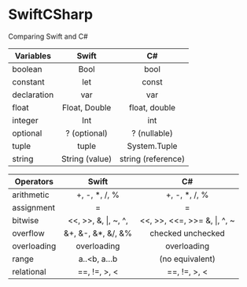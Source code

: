 # SwiftCSharp
Comparing Swift and C#

| Variables   |      Swift     |          C#         |
|-------------|:--------------:|:-------------------:|
| boolean     |      Bool      |         bool        |
| constant    |       let      |        const        |
| declaration |       var      |         var         |
| float       |  Float, Double |    float, double    |
| integer     |       Int      |         int         |
| optional    |  ? (optional)  |     ? (nullable)    |
| tuple       |      tuple     |     System.Tuple    |
| string      | String (value) | string  (reference) |

| Operators         | Swift                  |              C#             |
|-------------------|:-------------------:|:---------------------------:|
| arithmetic        | +, -, *, /, %       | +, -, *, /, %               |
| assignment        | =                   | =                           |
| bitwise           |<<, >>, &, \|, ~, ^, | <<, >>, <<=, >>= &, \|, ^, ~|
| overflow          | &+, &-, &*, &/, &%  |        checked unchecked    |
| overloading       | overloading         | overloading                 |
| range             | a..<b, a…b          | (no equivalent)             |
| relational        | ==, !=, >, <        | ==, !=, >, <                |
